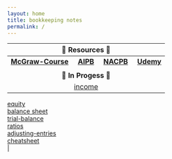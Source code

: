 ```yaml
---
layout: home
title: bookkeeping notes
permalink: /
---
```



| :honeybee: Resources :honeybee: |
|:---------:|
| [**McGraw-Course**](https://connect.mheducation.com/connect/hmStudentCourseList.do) &nbsp; &nbsp; [**AIPB**](https://aipb.org) &nbsp; &nbsp; [**NACPB**](https://www.certifiedpublicbookkeeper.org) &nbsp; &nbsp; [**Udemy**](https://www.udemy.com/)|
||
| :poop: **In Progess** :poop: |
|[income](2024-01-17-1-income-statement)<br>
[equity](2024-01-17-2-changes-in-equity)<br>
[balance sheet](2024-01-17-3-balance-sheet)<br>
[trial-balance](2024-01-28-5-trial-balance)<br>
[ratios](2024-01-17-4-fin-ratios)<br>
[adjusting-entries](2024-01-25-6-adjusting-entries.md)<br>
[cheatsheet](2024-01-16-order-of-financial-statements)<br>|
